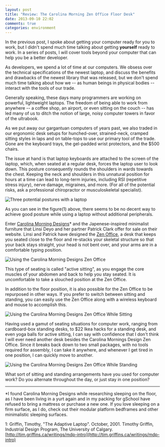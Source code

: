 ```yaml
---
layout: post
title: "Review: The Carolina Morning Zen Office Floor Desk"
date: 2013-09-10 22:02
comments: true
categories: environment
---
```


In the previous post, I spoke about getting your computer ready for you to work, but I didn't spend much time talking about getting **yourself** ready to work. In a series of posts, I will cover tools beyond your computer that can help you be a better developer.

As developers, we spend a lot of time at our computers. We obsess over the technical specifications of the newest laptop, and discuss the benefits and drawbacks of the newest library that was released, but we don't spend much time talking about how we -- as human beings in physical bodies -- interact with the tools of our trade.

Generally speaking, these days many programmers are working on powerful, lightweight laptops. The freedom of being able to work from anywhere -- a coffee shop, an airport, or even sitting on the couch -- has led many of us to ditch the notion of large, noisy computer towers in favor of the ultrabook.

As we put away our gargantuan computers of years past, we also traded in our ergonomic desk setups for hunched-over, strained-neck, cramped sitting styles in laps and on table-tops to use our primary tool of the trade. Gone are the keyboard trays, the gel-padded wrist protectors, and the $500 chairs.

The issue at hand is that laptop keyboards are attached to the screen of the laptop, which, when seated at a regular desk, forces the laptop user to look down. This posture consequently rounds the shoulders in wards towards the chest. Keeping the neck and shoulders in this unnatural position for hours at a time can lead to long-term injuries, including RSI (repetitive stress injury), nerve damage, migraines, and more. (For all of the potential risks, ask a professional chiropractor or musculoskeletal specialist).

![Three potential postures with a laptop](http://www.codeadventurer.com/images/laptop_positions.gif)

As you can see in the figure(1) above, there seems to be no decent way to achieve good posture while using a laptop without additional peripherals. 

Enter [Carolina Morning Designs](http://www.zafu.net/)* and the Japenese-inspired minimalist furniture that Linsi Deyo and her partner Patrick Clark offer for sale on their website. Linsi and Patrick have designed the [Zen Office](http://www.zafu.net/zenoffice.html), a desk that keeps you seated close to the floor and re-stacks your skeletal structure so that your back stays straight, your head is not bent over, and your arms are in a comfortable typing position. 

![Using the Carolina Morning Designs Zen Office](http://www.codeadventurer.com/images/zen_desk.jpg)

This type of seating is called "active sitting", as you engage the core muscles of your abdomen and back to help you stay seated. It is uncomfortable to take a slouched position at the Zen Office.

In addition to the floor position, it is also possible for the Zen Office to be repurposed in other ways. If you prefer to switch between sitting and standing, you can easily use the Zen Office along with a wireless keyboard and mouse to accomplish this. 

![Using the Carolina Morning Designs Zen Office While Sitting](http://www.codeadventurer.com/images/zen_desk_sitting.jpg)

Having used a gamut of seating situations for computer work, ranging from cardboard-box standing desks, to $22 Ikea hacks for a standing desk, and even yoga balls for active sitting, I can say with confidence that I don't think I will ever need another desk besides the Carolina Mornings Design Zen Office. Since it breaks back down to two small packages, with no tools required for assembly, I can take it anywhere, and whenever I get tired in one position, I can quickly move to another.

![Using the Carolina Morning Designs Zen Office While Standing](http://www.codeadventurer.com/images/zen_desk_standing.jpg)

What sort of sitting and standing arrangements have you used for computer work? Do you alternate throughout the day, or just stay in one position?

---

*I found Carolina Morning Designs while researching sleeping on the floor, as I have been living in a yurt again and in my packing for gSchool have refused to bring a mattress or purchase a new one. If you love sleeping on a firm surface, as I do, check out their modular platform bedframes and other minimalistic sleeping surfaces.

1: Griffin, Timothy, "The Adaptive Laptop". October, 2001. Timothy Griffin, Industrial Design Program, The University of Calgary. [http://tim.griffins.ca/writings/mdp-intro](http://tim.griffins.ca/writings/mdp-intro)